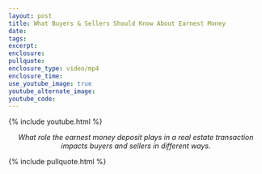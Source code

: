 ```yaml
---
layout: post
title: What Buyers & Sellers Should Know About Earnest Money
date:
tags:
excerpt:
enclosure:
pullquote:
enclosure_type: video/mp4
enclosure_time:
use_youtube_image: true
youtube_alternate_image:
youtube_code:
---
```

{% include youtube.html %}

<p style="text-align: center;"><em>What role the earnest money deposit plays in a real estate transaction impacts buyers and sellers in different ways.</em></p>

{% include pullquote.html %}
